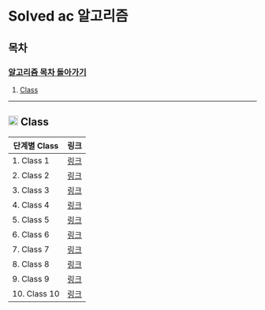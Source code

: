 # Solved ac 알고리즘

## 목차

### [알고리즘 목차 돌아가기](../../README.md)

1. [Class](#img-srchttpsgithubcomuser-attachmentsassets4f859c3e-6302-4ee1-8dd0-85fa6f0d84f7-class)

---

## <img src="https://github.com/user-attachments/assets/4f859c3e-6302-4ee1-8dd0-85fa6f0d84f7" width="20"> Class

| 단계별 Class    | 링크                             |
|--------------|--------------------------------|
| 1. Class 1   | [링크](./Class/Class1/README.md) |
| 2. Class 2   | [링크]()                         |
| 3. Class 3   | [링크]()                         |
| 4. Class 4   | [링크]()                         |
| 5. Class 5   | [링크]()                         |
| 6. Class 6   | [링크]()                         |
| 7. Class 7   | [링크]()                         |
| 8. Class 8   | [링크]()                         |
| 9. Class 9   | [링크]()                         |
| 10. Class 10 | [링크]()                         |